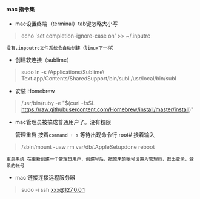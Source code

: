 #### mac 指令集

+	mac设置终端（terminal）tab键忽略大小写
>	echo 'set completion-ignore-case on' >> ~/.inputrc 

    没有.inpoutrc文件系统会自动创建（linux下一样）

+	创建软连接（sublime）
>	sudo ln -s /Applications/Sublime\ Text.app/Contents/SharedSupport/bin/subl /usr/local/bin/subl

+	安装 Homebrew
>	/usr/bin/ruby -e "$(curl -fsSL https://raw.githubusercontent.com/Homebrew/install/master/install)"

+	mac管理员被搞成普通用户了。没有权限
	
	管理重启  按着`command + s` 等待出现命令行 root#  接着输入
	
>	/sbin/mount -uaw
>	rm var/db/.AppleSetupdone
>	reboot

	重启系统 在重新创建一个管理员用户，创建号后，把原来的账号设置为管理员，退出登录，登录的帐号

+	mac 链接连接远程服务器
>	sudo -i
>	ssh xxx@127.0.0.1
